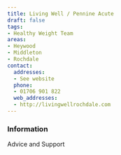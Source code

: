 ```yaml
---
title: Living Well / Pennine Acute
draft: false
tags:
- Healthy Weight Team
areas:
- Heywood
- Middleton
- Rochdale
contact:
  addresses:
  - See website
  phone:
  - 01706 901 822
  web_addresses:
  - http://livingwellrochdale.com
---
```


### Information
Advice and Support


